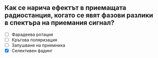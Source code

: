 ## Как се нарича ефектът в приемащата радиостанция, когато се явят фазови разлики в спектъра на приемания сигнал?

<!-- Верният отговор е отбелязан с [X] -->

- [ ] Фарадеева ротация
- [ ] Кръгова поляризация
- [ ] Запушване на приемника
- [X] Селективен фадинг
